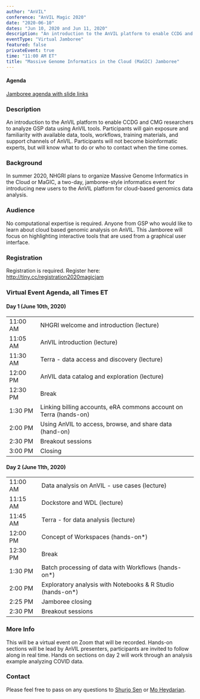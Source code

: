 ```yaml
---
author: "AnVIL"
conference: "AnVIL Magic 2020"
date: "2020-06-10"
dates: "Jun 10, 2020 and Jun 11, 2020"
description: "An introduction to the AnVIL platform to enable CCDG and CMG researchers to analyze GSP data using AnVIL tools."
eventType: "Virtual Jamboree"
featured: false
privateEvent: true
time: "11:00 AM ET"
title: "Massive Genome Informatics in the Cloud (MaGIC) Jamboree"
---
```


<event-hero></event-hero>

#### Agenda
[Jamboree agenda with slide links](https://docs.google.com/presentation/d/1jW6Y7w9Tdl-33ttfRCYGNUmOpU2_8JSVRELbPj_oGTo/edit#slide=id.g87faf91edb_48_0)

### Description
An introduction to the AnVIL platform to enable CCDG and CMG researchers to analyze GSP data using AnVIL tools. Participants will gain exposure and familiarity with available data, tools, workflows, training materials, and support channels of AnVIL. Participants will not become bioinformatic experts, but will know what to do or who to contact when the time comes.

### Background
In summer 2020, NHGRI plans to organize Massive Genome Informatics in the Cloud or MaGIC, a two-day, jamboree-style informatics event for introducing new users to the AnVIL platform for cloud-based genomics data analysis.

### Audience
No computational expertise is required. Anyone from GSP who would like to learn about cloud based genomic analysis on AnVIL. This Jamboree will focus on highlighting interactive tools that are used from a graphical user interface.

### Registration
Registration is required. Register here: <http://tiny.cc/registration2020magicjam>

### Virtual Event Agenda, all Times ET
#### Day 1 (June 10th, 2020)
|    |      |
| -- | ---- |
| 11:00 AM | NHGRI welcome and introduction (lecture) |
| 11:05 AM | AnVIL introduction (lecture) |
| 11:30 AM | Terra - data access and discovery (lecture) |
| 12:00 PM | AnVIL data catalog and exploration (lecture) |
| 12:30 PM | Break |
| 1:30 PM | Linking billing accounts, eRA commons account on Terra (hands-on) |
| 2:00 PM | Using AnVIL to access, browse, and share data (hand-on) |
| 2:30 PM | Breakout sessions |
| 3:00 PM |  Closing |

#### Day 2 (June 11th, 2020)
|    |      |
| -- | ---- |
| 11:00 AM | Data analysis on AnVIL - use cases (lecture) |
| 11:15 AM | Dockstore and WDL (lecture) |
| 11:45 AM | Terra - for data analysis  (lecture) |
| 12:00 PM | Concept of Workspaces (hands-on*) |
| 12:30 PM | Break |
| 1:30 PM | Batch processing of data with Workflows (hands-on*) |
| 2:00 PM | Exploratory analysis with Notebooks & R Studio (hands-on*) |
| 2:25 PM | Jamboree closing |
| 2:30 PM | Breakout sessions |


### More Info
This will be a virtual event on Zoom that will be recorded.
Hands-on sections will be lead by AnVIL presenters, participants are invited to follow along in real time. Hands on sections on day 2 will work through an analysis example analyzing COVID data.

### Contact
Please feel free to pass on any questions to [Shurjo Sen](mailto:sensh@mail.nih.gov) or [Mo Heydarian](mailto:mheydar1@jhu.edu).
